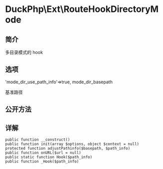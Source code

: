 # DuckPhp\Ext\RouteHookDirectoryMode

## 简介
多目录模式的 hook

##### 
## 选项
'mode_dir_use_path_info'=>true,
mode_dir_basepath

基准路径
## 公开方法


## 详解


    public function __construct()
    public function init(array $options, object $context = null)
    protected function adjustPathinfo($basepath, $path_info)
    public function onURL($url = null)
    public static function Hook($path_info)
    public function _Hook($path_info)